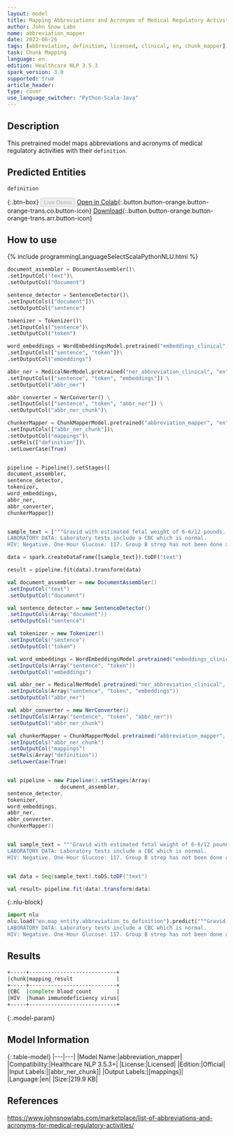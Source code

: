 ```yaml
---
layout: model
title: Mapping Abbreviations and Acronyms of Medical Regulatory Activities with Their Definitions
author: John Snow Labs
name: abbreviation_mapper
date: 2022-06-26
tags: [abbreviation, definition, licensed, clinical, en, chunk_mapper]
task: Chunk Mapping
language: en
edition: Healthcare NLP 3.5.3
spark_version: 3.0
supported: true
article_header:
type: cover
use_language_switcher: "Python-Scala-Java"
---
```


## Description

This pretrained model maps abbreviations and acronyms of medical regulatory activities with their `definition`.

## Predicted Entities

`definition`

{:.btn-box}
<button class="button button-orange" disabled>Live Demo</button>
[Open in Colab](https://colab.research.google.com/github/JohnSnowLabs/spark-nlp-workshop/blob/master/tutorials/Certification_Trainings/Healthcare/26.Chunk_Mapping.ipynb){:.button.button-orange.button-orange-trans.co.button-icon}
[Download](https://s3.amazonaws.com/auxdata.johnsnowlabs.com/clinical/models/abbreviation_mapper_en_3.5.3_3.0_1656250645758.zip){:.button.button-orange.button-orange-trans.arr.button-icon}

## How to use



<div class="tabs-box" markdown="1">
{% include programmingLanguageSelectScalaPythonNLU.html %}

```python
document_assembler = DocumentAssembler()\
.setInputCol("text")\
.setOutputCol("document")

sentence_detector = SentenceDetector()\
.setInputCols(["document"])\
.setOutputCol("sentence")

tokenizer = Tokenizer()\
.setInputCols("sentence")\
.setOutputCol("token")

word_embeddings = WordEmbeddingsModel.pretrained("embeddings_clinical", "en", "clinical/models")\
.setInputCols(["sentence", "token"])\
.setOutputCol("embeddings")

abbr_ner = MedicalNerModel.pretrained("ner_abbreviation_clinical", "en", "clinical/models") \
.setInputCols(["sentence", "token", "embeddings"]) \
.setOutputCol("abbr_ner")

abbr_converter = NerConverter() \
.setInputCols(["sentence", "token", "abbr_ner"]) \
.setOutputCol("abbr_ner_chunk")\

chunkerMapper = ChunkMapperModel.pretrained("abbreviation_mapper", "en", "clinical/models")\
.setInputCols(["abbr_ner_chunk"])\
.setOutputCol("mappings")\
.setRels(["definition"])\
.setLowerCase(True) 


pipeline = Pipeline().setStages([
document_assembler,
sentence_detector,
tokenizer, 
word_embeddings,
abbr_ner, 
abbr_converter, 
chunkerMapper])


sample_text = ["""Gravid with estimated fetal weight of 6-6/12 pounds.
LABORATORY DATA: Laboratory tests include a CBC which is normal.
HIV: Negative. One-Hour Glucose: 117. Group B strep has not been done as yet."""]

data = spark.createDataFrame([sample_text]).toDF("text")

result = pipeline.fit(data).transform(data)
```
```scala
val document_assembler = new DocumentAssembler()
.setInputCol("text")
.setOutputCol("document")

val sentence_detector = new SentenceDetector()
.setInputCols(Array("document"))
.setOutputCol("sentence")

val tokenizer = new Tokenizer()
.setInputCols("sentence")
.setOutputCol("token")

val word_embeddings = WordEmbeddingsModel.pretrained("embeddings_clinical", "en", "clinical/models")
.setInputCols(Array("sentence", "token"))
.setOutputCol("embeddings")

val abbr_ner = MedicalNerModel.pretrained("ner_abbreviation_clinical", "en", "clinical/models") 
.setInputCols(Array("sentence", "token", "embeddings")) 
.setOutputCol("abbr_ner")

val abbr_converter = new NerConverter() 
.setInputCols(Array("sentence", "token", "abbr_ner")) 
.setOutputCol("abbr_ner_chunk")

val chunkerMapper = ChunkMapperModel.pretrained("abbreviation_mapper", "en", "clinical/models")
.setInputCols("abbr_ner_chunk")
.setOutputCol("mappings")
.setRels(Array("definition"))
.setLowerCase(True) 


val pipeline = new Pipeline().setStages(Array(
				 document_assembler,
sentence_detector,
tokenizer, 
word_embeddings,
abbr_ner, 
abbr_converter, 
chunkerMapper))


val sample_text = """Gravid with estimated fetal weight of 6-6/12 pounds.
LABORATORY DATA: Laboratory tests include a CBC which is normal. 
HIV: Negative. One-Hour Glucose: 117. Group B strep has not been done as yet.""" 


val data = Seq(sample_text).toDS.toDF("text")

val result= pipeline.fit(data).transform(data)
```


{:.nlu-block}
```python
import nlu
nlu.load("en.map_entity.abbreviation_to_definition").predict("""Gravid with estimated fetal weight of 6-6/12 pounds.
LABORATORY DATA: Laboratory tests include a CBC which is normal.
HIV: Negative. One-Hour Glucose: 117. Group B strep has not been done as yet.""")
```

</div>

## Results

```bash
+-----+----------------------------+
|chunk|mapping_result              |
+-----+----------------------------+
|CBC  |complete blood count        |
|HIV  |human immunodeficiency virus|
+-----+----------------------------+
```

{:.model-param}
## Model Information

{:.table-model}
|---|---|
|Model Name:|abbreviation_mapper|
|Compatibility:|Healthcare NLP 3.5.3+|
|License:|Licensed|
|Edition:|Official|
|Input Labels:|[abbr_ner_chunk]|
|Output Labels:|[mappings]|
|Language:|en|
|Size:|219.9 KB|

## References

https://www.johnsnowlabs.com/marketplace/list-of-abbreviations-and-acronyms-for-medical-regulatory-activities/
